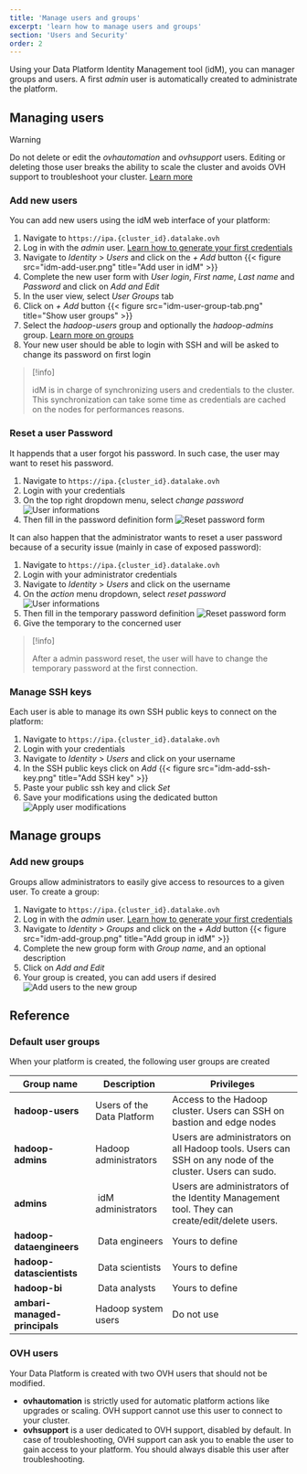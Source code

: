 ```yaml
---
title: 'Manage users and groups'
excerpt: 'learn how to manage users and groups'
section: 'Users and Security'
order: 2
---
```


Using your Data Platform Identity Management tool (idM), you can manager groups and users. A first *admin* user is automatically created to administrate the platform.

## Managing users

> [!warning]
>
> Do not delete or edit the *ovhautomation* and *ovhsupport* users. Editing or deleting those user breaks the ability
to scale the cluster and avoids OVH support to troubleshoot your cluster. [Learn more](#ovh-users)
>

### Add new users

You can add new users using the idM web interface of your platform:

1. Navigate to `https://ipa.{cluster_id}.datalake.ovh`
2. Log in with the *admin* user. [Learn how to generate your first credentials](../retrieve-credentials/guide.en-gb.md)
3. Navigate to  *Identity* > *Users* and click on the *+ Add* button
{{< figure src="idm-add-user.png" title="Add user in idM" >}}
4. Complete the new user form with *User login*, *First name*, *Last name* and *Password* and click on *Add and Edit*
5. In the user view, select *User Groups* tab
6. Click on *+ Add* button
{{< figure src="idm-user-group-tab.png" title="Show user groups" >}}
7. Select the *hadoop-users* group and optionally the *hadoop-admins* group. [Learn more on groups](#default-user-groups)
8. Your new user should be able to login with SSH and will be asked to change its password on first login

> [!info]
>
> idM is in charge of synchronizing users and credentials to the cluster. This synchronization can take some time as
credentials are cached on the nodes for performances reasons.
>


### Reset a user Password
It happends that a user forgot his password. In such case, the user may want to reset his password.

1. Navigate to `https://ipa.{cluster_id}.datalake.ovh`
2. Login with your credentials
4. On the top right dropdown menu, select *change password*
![User informations](images/idm-self-password-reset.png)
5. Then fill in the password definition form
![Reset password form](images/idm-self-password-reset-form.png)

It can also happen that the administrator wants to reset a user password because of a security issue
(mainly in case of exposed password):

1. Navigate to `https://ipa.{cluster_id}.datalake.ovh`
2. Login with your administrator credentials
3. Navigate to  *Identity* > *Users* and click on the username
4. On the *action* menu dropdown, select *reset password*
![User informations](images/idm-user-password-reset.png)
5. Then fill in the temporary password definition
![Reset password form](images/idm-user-password-reset-form.png)
6. Give the temporary to the concerned user

> [!info]
>
> After a admin password reset, the user will have to change the temporary password at the first connection.
>

### Manage SSH keys
Each user is able to manage its own SSH public keys to connect on the platform:

1. Navigate to `https://ipa.{cluster_id}.datalake.ovh`
2. Login with your credentials
3. Navigate to  *Identity* > *Users* and click on your username
4. In the SSH public keys click on *Add*
{{< figure src="idm-add-ssh-key.png" title="Add SSH key" >}}
5. Paste your public ssh key and click *Set*
6. Save your modifications using the dedicated button
![Apply user modifications](images/idm-user-save.png)

## Manage groups
### Add new groups
Groups allow administrators to easily give access to resources to a given user. To create a group:

1. Navigate to `https://ipa.{cluster_id}.datalake.ovh`
2. Log in with the *admin* user. [Learn how to generate your first credentials](../retrieve-credentials/guide.en-gb.md)
3. Navigate to  *Identity* > *Groups* and click on the *+ Add* button
{{< figure src="idm-add-group.png" title="Add group in idM" >}}
4. Complete the new group form with *Group name*, and an optional description
5. Click on *Add and Edit*
6. Your group is created, you can add users if desired
![Add users to the new group](images/idm-edit-group.png)

## Reference
### Default user groups
When your platform is created, the following user groups are created

Group name                   | Description                                            | Privileges
-----------------------------|--------------------------------------------------------|----------------
**hadoop-users**             | Users of the Data Platform                             | Access to the Hadoop cluster. Users can SSH on bastion and edge nodes
**hadoop-admins**            | Hadoop administrators                                  | Users are administrators on all Hadoop tools. Users can SSH on any node of the cluster. Users can sudo.
**admins**                   | idM administrators                                     | Users are administrators of the Identity Management tool. They can create/edit/delete users.
**hadoop-dataengineers**     | Data engineers                                         | Yours to define
**hadoop-datascientists**    | Data scientists                                        | Yours to define
**hadoop-bi**                | Data analysts                                          | Yours to define
**ambari-managed-principals**| Hadoop system users                                    | Do not use


### OVH users
Your Data Platform is created with two OVH users that should not be modified.

- **ovhautomation** is strictly used for automatic platform actions like upgrades or scaling. OVH support cannot use this user to connect to your cluster.
- **ovhsupport** is a user dedicated to OVH support, disabled by default. In case of troubleshooting, OVH support can ask you to enable the user to gain access to your platform.
You should always disable this user after troubleshooting.
